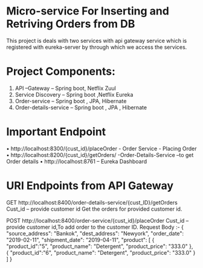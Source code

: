 # Micro-service For Inserting and Retriving  Orders from DB 


This project is deals with two services with api gateway service which is registered with eureka-server by through which we access the services.

# Project Components:

1.	API –Gateway – Spring boot, Netflix Zuul
2.	Service Discovery – Spring boot ,Netflix Eureka 
3.	Order-service – Spring boot , JPA, Hibernate
4.	Order-details-service – Spring boot , JPA , Hibernate

# Important Endpoint 
•	http://localhost:8300/{cust_id}/placeOrder - Order Service - Placing Order
•	http://localhost:8200/{cust_id}/getOrders/ -Order-Details-Service –to get Order details
•	http://localhost:8761 – Eureka Dashboard

# URI Endpoints from API Gateway 

GET	http://localhost:8400/order-details-service/{cust_ID}/getOrders	Cust_id – provide customer id	Get the orders for provided customer id.

POST	http://localhost:8400/order-service/{cust_id}/placeOrder	Cust_id – provide customer id,To add order to the customer ID.
Request Body :-
        {
            "source_address": "Bankok",
            "dest_address": "Newyork",
            "order_date": "2019-02-11",
            "shipment_date": "2019-04-11",
            "product": [
                  {
                  "product_id":"5",
                  "product_name": "Detergent",
                  "product_price": "333.0"
                  },
                  {
                  "product_id":"6",
                  "product_name": "Detergent",
                  "product_price": "333.0"
                  }
                  ]
}	



